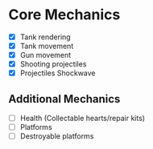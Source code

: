 # Core Mechanics

- [x] Tank rendering
- [x] Tank movement
- [x] Gun movement
- [x] Shooting projectiles
- [x] Projectiles Shockwave

## Additional Mechanics

- [ ] Health (Collectable hearts/repair kits)
- [ ] Platforms
- [ ] Destroyable platforms
